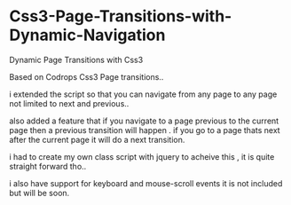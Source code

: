 Css3-Page-Transitions-with-Dynamic-Navigation
=============================================

Dynamic Page Transitions with Css3


Based on Codrops Css3 Page transitions..

i extended the script so that you can navigate from any page to any page not limited to next and previous..

also added a feature that if you navigate to a page previous to the current page then a previous transition will happen .
if you go to a page thats next after the current page it will do a next transition.

i had to create my own class script with jquery to acheive this , it is quite straight forward tho..

i also have support for keyboard and mouse-scroll events it is not included but will be soon.
